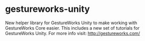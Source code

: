gestureworks-unity
==================

New helper library for GestureWorks Unity to make working with GestureWorks Core easier. This includes a new set of tutorials for GestureWorks Unity.
For more info visit: http://gestureworks.com/
